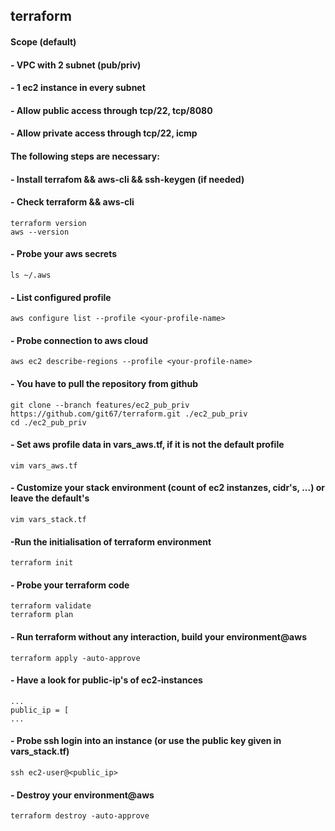 ## terraform

#### Scope (default)
#### - VPC with 2 subnet (pub/priv)
#### - 1 ec2 instance in every subnet
#### - Allow public access through tcp/22, tcp/8080
#### - Allow private access through tcp/22, icmp

#### The following steps are necessary:
#### - Install terrafom && aws-cli && ssh-keygen (if needed)
#### - Check terraform && aws-cli

```
terraform version
aws --version
```

#### - Probe your aws secrets
```
ls ~/.aws
```

#### - List configured profile
```
aws configure list --profile <your-profile-name>
```

#### - Probe connection to aws cloud
```
aws ec2 describe-regions --profile <your-profile-name>
```

#### - You have to pull the repository from github
```
git clone --branch features/ec2_pub_priv https://github.com/git67/terraform.git ./ec2_pub_priv
cd ./ec2_pub_priv
```

#### - Set aws profile data in vars_aws.tf, if it is not the default profile
```
vim vars_aws.tf
```
#### - Customize your stack environment (count of ec2 instanzes, cidr's, ...) or leave the default's
```
vim vars_stack.tf
```
#### -Run the initialisation of terraform environment
```
terraform init
```

#### - Probe your terraform code
```
terraform validate
terraform plan
```

#### - Run terraform without any interaction, build your environment@aws
```
terraform apply -auto-approve
```

#### - Have a look for public-ip's of ec2-instances
```
...
public_ip = [
...
```

#### - Probe ssh login into an instance (or use the public key given in vars_stack.tf)
```
ssh ec2-user@<public_ip>
```


#### - Destroy your environment@aws
```
terraform destroy -auto-approve
```

